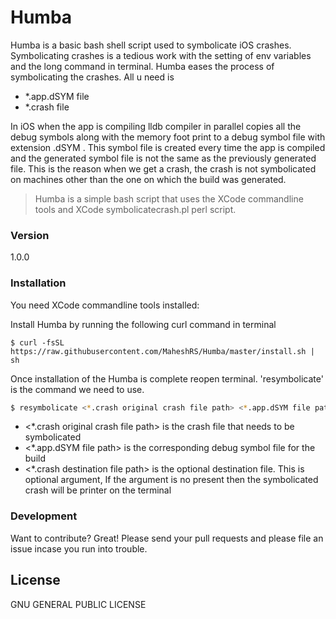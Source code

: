 # Humba

Humba is a basic bash shell script used to symbolicate iOS crashes. Symbolicating crashes is a tedious work with the setting of env variables and the long command in terminal. Humba eases the process of symbolicating the crashes. All u need is

  - *.app.dSYM file
  - *.crash file

In iOS when the app is compiling lldb compiler in parallel copies all the debug symbols along with the memory foot print to a debug symbol file with extension .dSYM . This symbol file is created every time the app is compiled and the generated symbol file is not the same as the previously generated file. This is the reason when we get a crash, the crash is not symbolicated on machines other than the one on which the build was generated. 

> Humba is a simple bash script that uses the XCode commandline tools and XCode symbolicatecrash.pl perl script. 

### Version
1.0.0

### Installation

You need XCode commandline tools installed:

Install Humba by running the following curl command in terminal
```
$ curl -fsSL https://raw.githubusercontent.com/MaheshRS/Humba/master/install.sh | sh
```

Once installation of the Humba is complete reopen terminal. 'resymbolicate' is the command we need to use.


```sh
$ resymbolicate <*.crash original crash file path> <*.app.dSYM file path> <*.crash destination file path>
```
* <*.crash original crash file path> is the crash file that needs to be symbolicated
* <*.app.dSYM file path> is the corresponding debug symbol file for the build
* <*.crash destination file path> is the optional destination file. This is optional argument, If the argument is no present then the symbolicated crash will be printer on the terminal

### Development

Want to contribute? Great! Please send your pull requests and please file an issue incase you run into trouble.

License
----
GNU GENERAL PUBLIC LICENSE